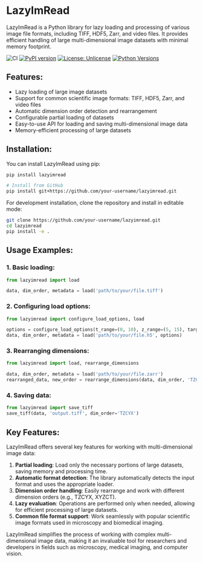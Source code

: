# LazyImRead

LazyImRead is a Python library for lazy loading and processing of various image file formats, including TIFF, HDF5, Zarr, and video files. It provides efficient handling of large multi-dimensional image datasets with minimal memory footprint.

![CI](https://github.com/lyehe/lazyimread/workflows/CI/badge.svg)
[![PyPI version](https://badge.fury.io/py/lazyimread.svg)](https://badge.fury.io/py/lazyimread)
[![License: Unlicense](https://img.shields.io/badge/license-Unlicense-blue.svg)](http://unlicense.org/)
[![Python Versions](https://img.shields.io/pypi/pyversions/lazyimread.svg)](https://pypi.org/project/lazyimread/)

## Features:

- Lazy loading of large image datasets
- Support for common scientific image formats: TIFF, HDF5, Zarr, and video files
- Automatic dimension order detection and rearrangement
- Configurable partial loading of datasets
- Easy-to-use API for loading and saving multi-dimensional image data
- Memory-efficient processing of large datasets

## Installation:

You can install LazyImRead using pip:

```bash
pip install lazyimread

# Install from GitHub
pip install git+https://github.com/your-username/lazyimread.git
```

For development installation, clone the repository and install in editable mode:

```bash
git clone https://github.com/your-username/lazyimread.git
cd lazyimread
pip install -e .
```

## Usage Examples:

### 1. Basic loading:

```python
from lazyimread import load

data, dim_order, metadata = load('path/to/your/file.tiff')
```

### 2. Configuring load options:

```python
from lazyimread import configure_load_options, load

options = configure_load_options(t_range=(0, 10), z_range=(5, 15), target_order='TZYXC')
data, dim_order, metadata = load('path/to/your/file.h5', options)
```

### 3. Rearranging dimensions:

```python
from lazyimread import load, rearrange_dimensions

data, dim_order, metadata = load('path/to/your/file.zarr')
rearranged_data, new_order = rearrange_dimensions(data, dim_order, 'TZCYX')
```

### 4. Saving data:

```python
from lazyimread import save_tiff
save_tiff(data, 'output.tiff', dim_order='TZCYX')
```

## Key Features:

LazyImRead offers several key features for working with multi-dimensional image data:

1. **Partial loading**: Load only the necessary portions of large datasets, saving memory and processing time.
2. **Automatic format detection**: The library automatically detects the input format and uses the appropriate loader.
3. **Dimension order handling**: Easily rearrange and work with different dimension orders (e.g., TZCYX, XYZCT).
4. **Lazy evaluation**: Operations are performed only when needed, allowing for efficient processing of large datasets.
5. **Common file format support**: Work seamlessly with popular scientific image formats used in microscopy and biomedical imaging.

LazyImRead simplifies the process of working with complex multi-dimensional image data, making it an invaluable tool for researchers and developers in fields such as microscopy, medical imaging, and computer vision.
